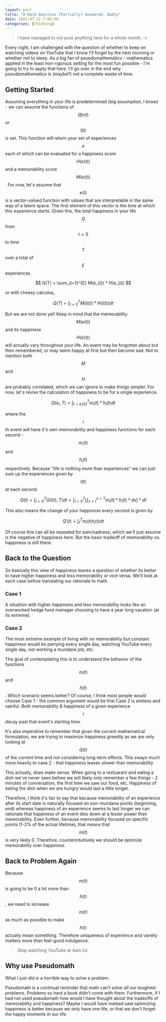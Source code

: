 ```yaml
---
layout: post
title: "A Hard Question (Partially) Answered, Badly"
date: 2023-07-21 7:00:00
categories: [thinking]
---
```


<script src="https://cdn.mathjax.org/mathjax/latest/MathJax.js?config=TeX-AMS-MML_HTMLorMML" type="text/javascript"></script>

> I have managed to not post anything here for a whole month. :<

Every night, I am challenged with the question of whether to keep on watching videos on YouTube that I know I'll forget by the next morning or whether not to sleep. As a big fan of psuedomathematics - mathematics applied in the least non-rigorous setting for the most fun possible - I'm going to try to apply that here. I'll go over in the end why pseudomathematics is (maybe?) not a complete waste of time.

## Getting Started

Assuming everything in your life is predetermined (big assumption, I know) - we can assume the functions of $$ life(t) $$ or $$ l(t) $$ is set. This function will return your set of experiences $$ e $$ each of which can be evaluated for a happiness score $$ H(e(t)) $$ and a memorability score $$ M(e(t)) $$. For now, let's assume that $$ e(t) $$ is a vector-valued function with values that are interpretable in the same way of a latent space. The first element of this vector is the time at which this experience starts. Given this, the total happiness in your life $$ Q $$ from $$ t=0 $$ to time $$ T $$ over a total of $$ E $$ experiences

$$
Q(T) = \sum_{i=1}^{E} M(e_{i}) * H(e_{i})
$$

or with cheesy calculus,

$$
Q(T) = \int_{t=0}^{T} M(l(t)) * H(l(t)) dt
$$

But we are not done yet! Keep in mind that the memorability $$ M(e(t)) $$ and its happiness $$ H(e(t)) $$ will actually vary throughout your life. An event may be forgotten about but then remembered, or may seem happy at first but then become sad. Not to mention both $$ M $$ and $$ H $$ are probably correlated, which we can ignore to make things simpler. For now, let's revise the calculation of happiness to be for a single experience.

$$
Q(e_{i}, T) = \int_{t=e_{i}[0]}^{T} m_{i}(t) * h_{i}(t) dt
$$

where the $$i$$th event will have it's own memorability and happiness functions for each second - $$m_{i}(t)$$ and $$h_{i}(t)$$ respectively. Because "life is nothing more than experiences" we can just sum up the experiences given by $$ l(t) $$ at each second.

$$
Q(t) = \int_{t=0}^{T} Q(l(t), T)dt = \int_{t=0}^{T} [\int_{s=t}^{s=T} m_{i}(t) * h_{i}(t) * ds] * dt
$$

This also means the change of your happiness every second is given by

$$
    Q'(t)= \int_{t}^{T} m_{i}(t) h_{i}(t) dt
$$

Of course this can all be repeated for pain/sadness, which we'll just assume is the negative of happiness here. But the basic tradeoff of memorability vs. happiness is still there.

## Back to the Question

So basically this view of happiness leaves a question of whether its better to have higher happiness and less memorability or vice versa. We'll look at each case before translating our rationale to math.

### Case 1

A situation with higher happiness and less memorability looks like an overworked hedge fund manager choosing to have a year long vacation (at its extreme).

### Case 2

The most extreme example of living with no memorability but constant happiness would be partying every single day, watching YouTube every single day, not working a mundane job, etc.

The goal of contemplating this is to understand the behavior of the functions $$m(t) $$ and $$h(t)$$. Which scenario seems better? Of course, I think most people would choose Case 1 - the common argument would be that Case 2 is aimless and vainful. Both memorability & happiness of a given experience $$ i $$ decay past that event's starting time.

It's also imperative to remember that given the current mathematical formulation, we are trying to maximize happiness greedily as we are only looking at $$ Q(t) $$ of the current time and not considering long-term effects. This sways much more heavily to case 2 - that happiness leaves slower than memorability.

This actually, does make sense. When going to a restuarant and eating a dish we've never seen before we will likely only remember a few things - 2 minutes of conversation, the first time we saw our food, etc. Happiness of eating the dish when we are hungry would last a little longer.

Therefore, I think it's fair to say that because memorability of an experience after its start date is naturally focused on non-mundane points (beginning, end) whereas happiness of an experience seems to last longer we can rationale that happiness of an event dies down at a lesser power than memorability. Even further, because memorability focused on specific points (1-2% of the actual lifetime), that means that $$ m(t) $$ is very likely 0. Therefore, counterintuitively we should be optimize memorability over happiness.

## Back to Problem Again

Because $$ m(t) $$ is going to be 0 a lot more than $$ h(t) $$, we need to increase $$ m(t) $$ as much as possible to make $$ h(t) $$ actually mean something. Therefore uniqueness of experience and variety matters more than feel-good indulgence.

> Stop watching YouTube at 4am lol.

## Why use Pseudomath

What I just did is a horrible way to solve a problem.

Pseudomath is a continual reminder that math can't solve _all_ our toughest problems. Problems so hard a book didn't come with them. Furthermore, if I had not used pseudomath how would I have thought about the tradeoffs of memorability and happiness? Maybe I would have instead said optimizing happiness is better because we only have one life, or that we don't forget the happy moments in our life.
